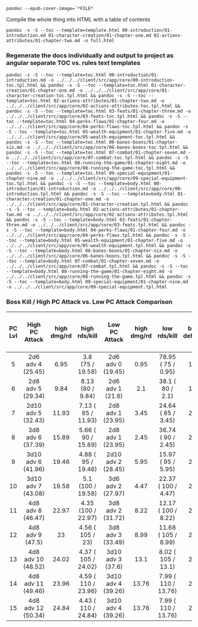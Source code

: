 ```
pandoc --epub-cover-image=`*FILE*
```

Compile the whole thing into HTML with a table of contents
```
pandoc -s -S --toc --template=template.html 00-introduction/01-introduction.md 01-character-creation/01-chapter-one.md 02-actions-attributes/01-chapter-two.md -o full.html
```

### Regenerate the docs individually and output to project as angular separate TOC vs. rules text templates

```
pandoc -s -S --toc --template=toc.html 00-introduction/01-introduction.md -o ../../../client/src/app/core/00-introduction-toc.tpl.html && pandoc -s -S --toc --template=toc.html 01-character-creation/01-chapter-one.md -o ../../../client/src/app/core/01-character-creation-toc.tpl.html && pandoc -s -S --toc --template=toc.html 02-actions-attributes/01-chapter-two.md -o ../../../client/src/app/core/02-actions-attributes-toc.tpl.html && pandoc -s -S --toc --template=toc.html 03-feats/01-chapter-three.md -o ../../../client/src/app/core/03-feats-toc.tpl.html && pandoc -s -S --toc --template=toc.html 04-perks-flaws/01-chapter-four.md -o ../../../client/src/app/core/04-perks-flaws-toc.tpl.html && pandoc -s -S --toc --template=toc.html 05-wealth-equipment/01-chapter-five.md -o ../../../client/src/app/core/05-wealth-equipment-toc.tpl.html && pandoc -s -S --toc --template=toc.html 06-banes-boons/01-chapter-six.md -o ../../../client/src/app/core/06-banes-boons-toc.tpl.html && pandoc -s -S --toc --template=toc.html 07-combat/01-chapter-seven.md -o ../../../client/src/app/core/07-combat-toc.tpl.html && pandoc -s -S --toc --template=toc.html 08-running-the-game/01-chapter-eight.md -o ../../../client/src/app/core/08-running-the-game-toc.tpl.html && pandoc -s -S --toc --template=toc.html 09-special-equipment/01-chapter-nine.md -o ../../../client/src/app/core/09-special-equipment-toc.tpl.html && pandoc -s -S --toc --template=body.html 00-introduction/01-introduction.md -o ../../../client/src/app/core/00-introduction.tpl.html && pandoc -s -S --toc --template=body.html 01-character-creation/01-chapter-one.md -o ../../../client/src/app/core/01-character-creation.tpl.html && pandoc -s -S --toc --template=body.html 02-actions-attributes/01-chapter-two.md -o ../../../client/src/app/core/02-actions-attributes.tpl.html && pandoc -s -S --toc --template=body.html 03-feats/01-chapter-three.md -o ../../../client/src/app/core/03-feats.tpl.html && pandoc -s -S --toc --template=body.html 04-perks-flaws/01-chapter-four.md -o ../../../client/src/app/core/04-perks-flaws.tpl.html && pandoc -s -S --toc --template=body.html 05-wealth-equipment/01-chapter-five.md -o ../../../client/src/app/core/05-wealth-equipment.tpl.html && pandoc -s -S --toc --template=body.html 06-banes-boons/01-chapter-six.md -o ../../../client/src/app/core/06-banes-boons.tpl.html && pandoc -s -S --toc --template=body.html 07-combat/01-chapter-seven.md -o ../../../client/src/app/core/07-combat.tpl.html && pandoc -s -S --toc --template=body.html 08-running-the-game/01-chapter-eight.md -o ../../../client/src/app/core/08-running-the-game.tpl.html && pandoc -s -S --toc --template=body.html 09-special-equipment/01-chapter-nine.md -o ../../../client/src/app/core/09-special-equipment.tpl.html
```


### Boss Kill / High PC Attack vs. Low PC Attack Comparison

| PC Lvl | High PC Attack | high dmg/rd | high rds/kill | Low PC Attack | high dmg/rd | low rds/kill | boss defense | boss HP | Avg Rds / kill | 4 Char Avg Kill Rds |
| :-: | :-: | :-: | :-: | :-: | :-: | :-: | :-: | :-: | :-: | :-: |
| 5 | 2d6 adv 4 (25.45) | 6.95 | 3.8 (75 / 19.58) | 2d6 adv 0 (19.45) | 0.95 | 78.95 ( 75 / 0.95) | 18.5 | 75 | 10.34 | 2.59 |
| 6 | 2d8 adv 5 (29.34) | 9.84 | 8.13 (80 / 9.84) | 2d6 adv 1 (21.6) | 2.1 | 38.1 ( 80 / 2.1) | 19.5 | 80 | 5.78 | 1.45 |
| 7 | 2d10 adv 5 (32.43) | 11.93 | 7.13 ( 85 / 11.93) | 2d8 adv 1 (23.95) | 3.45 | 24.64 ( 85 / 3.45) | 20.5 | 85 | 3.97 | 0.99 |
| 8 | 3d8 adv 6 (37.39) | 15.89 | 5.66 ( 90 / 15.89) | 2d8 adv 1 (23.95) | 2.45 | 36.74 ( 90 / 2.45) | 21.5 | 90 | 5.3 | 1.33 |
| 9 | 3d10 adv 6 (41.96) | 19.46 | 4.88 ( 95 / 19.46) | 2d10 adv 2 (28.45) | 5.95 | 15.97 ( 95 / 5.95) | 22.5 | 95 | 2.6 | 0.65 |
| 10 | 3d10 adv 7 (43.08) | 19.58 | 5.1 (100 / 19.58) | 3d6 adv 2 (27.97) | 4.47 | 22.37 ( 100 / 4.47) | 23.5 | 100 | 3.43 | 0.86 |
| 11 | 4d8 adv 8 (46.47) | 22.97 | 4.35 (100 / 22.97) | 3d8 adv 2 (31.72) | 8.22 | 12.17 ( 100 / 8.22) | 23.5 | 100 | 2.06 | 0.52 |
| 12 | 4d8 adv 9 (47.5) | 23 | 4.56 ( 105 / 23) | 3d8 adv 3 (33.49) | 8.99 | 11.68 ( 105 / 8.99) | 24.5 | 105 | 2.03 | 0.51  |
| 13 | 4d8 adv 10 (48.52) | 24.02 | 4.37 ( 105 / 24.02) | 3d10 adv 3 (37.6) | 13.1 | 8.02 ( 105 / 13.1) | 24.5 | 105 | 2.18 | 0.55 |
| 14 | 4d8 adv 11 (49.46) | 23.96 | 4.59 ( 110 / 23.96) | 3d10 adv 4 (39.26) | 13.76 | 7.99 ( 110 / 13.76) | 25.5 | 110 | 1.57 | 0.39 |
| 15 | 4d8 adv 12 (50.34) | 24.84 | 4.43 ( 110 / 24.84) | 3d10 adv 4 (39.26) | 13.76 | 7.99 ( 110 / 13.76) | 25.5 | 110 | 1.55 | 0.39 |
